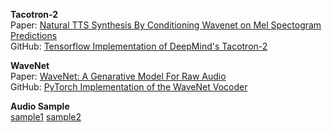 **Tacotron-2**  
Paper:   [Natural TTS Synthesis By Conditioning Wavenet on Mel Spectogram Predictions](https://arxiv.org/pdf/1712.05884.pdf)  
GitHub: [Tensorflow Implementation of DeepMind's Tacotron-2](https://github.com/Rayhane-mamah/Tacotron-2)  

**WaveNet**  
Paper:   [WaveNet: A Genarative Model For Raw Audio](https://arxiv.org/pdf/1609.03499.pdf)  
GitHub: [PyTorch Implementation of the WaveNet Vocoder](https://github.com/r9y9/wavenet_vocoder)  

**Audio Sample**  
[sample1](https://chkwon19.github.io/Tacotron2_WaveNet/synth12.wav)	[sample2](https://chkwon19.github.io/Tacotron2_WaveNet/synth14.wav)  


